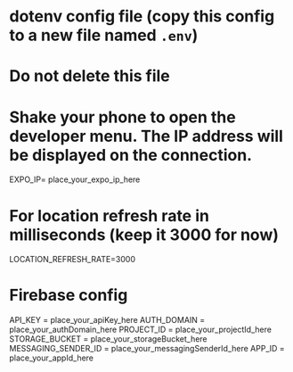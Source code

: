 # dotenv config file (copy this config to a new file named `.env`)

# **Do not delete this file**

# Shake your phone to open the developer menu. The IP address will be displayed on the connection.

EXPO_IP= place_your_expo_ip_here

# For location refresh rate in milliseconds (keep it 3000 for now)

LOCATION_REFRESH_RATE=3000

# Firebase config

API_KEY = place_your_apiKey_here
AUTH_DOMAIN = place_your_authDomain_here
PROJECT_ID = place_your_projectId_here
STORAGE_BUCKET = place_your_storageBucket_here
MESSAGING_SENDER_ID = place_your_messagingSenderId_here
APP_ID = place_your_appId_here
